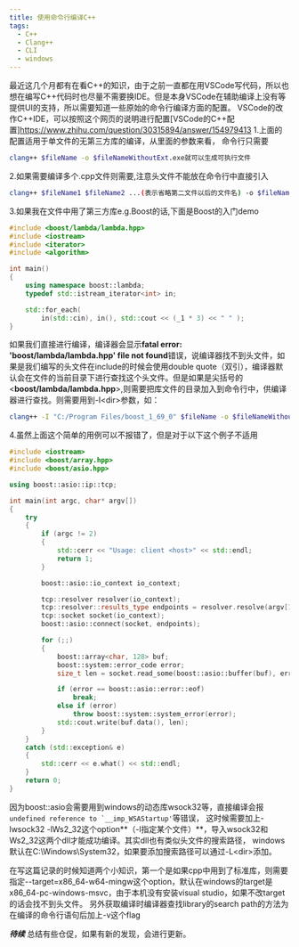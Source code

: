 ```yaml
---
title: 使用命令行编译C++
tags:
  - C++
  - Clang++
  - CLI
  - windows
---
```

最近这几个月都有在看C++的知识，由于之前一直都在用VSCode写代码，所以也想在编写C++代码时也尽量不需要换IDE。但是本身VSCode在辅助编译上没有等提供UI的支持，所以需要知道一些原始的命令行编译方面的配置。
VSCode的改作C++IDE，可以按照这个网页的说明进行配置[VSCode的C++配置]https://www.zhihu.com/question/30315894/answer/154979413
1.上面的配置适用于单文件的无第三方库的编译，从里面的参数来看， 命令行只需要
```bash
clang++ $fileName -o $fileNameWithoutExt.exe就可以生成可执行文件
```
2.如果需要编译多个.cpp文件则需要,注意头文件不能放在命令行中直接引入
```bash
clang++ $fileName1 $fileName2 ...(表示省略第二文件以后的文件名) -o $fileNameWithoutExt.exe
```
3.如果我在文件中用了第三方库e.g.Boost的话,下面是Boost的入门demo
```cpp
#include <boost/lambda/lambda.hpp>
#include <iostream>
#include <iterator>
#include <algorithm>

int main()
{
    using namespace boost::lambda;
    typedef std::istream_iterator<int> in;

    std::for_each(
        in(std::cin), in(), std::cout << (_1 * 3) << " " );
}
```
如果我们直接进行编译，编译器会显示**fatal error: 'boost/lambda/lambda.hpp' file not found**错误，说编译器找不到头文件，如果是我们编写的头文件在include的时候会使用double quote（双引），编译器默认会在文件的当前目录下进行查找这个头文件。但是如果是尖括号的&lt;**boost/lambda/lambda.hpp**&gt;,则需要把库文件的目录加入到命令行中，供编译器进行查找。则需要用到-I&lt;dir&gt;参数，如：
```bash
clang++ -I "C:/Program Files/boost_1_69_0" $fileName -o $fileNameWithoutExt.exe
```
4.虽然上面这个简单的用例可以不报错了，但是对于以下这个例子不适用
```cpp
#include <iostream>
#include <boost/array.hpp>
#include <boost/asio.hpp>

using boost::asio::ip::tcp;

int main(int argc, char* argv[])
{
    try
    {
        if (argc != 2)
        {
            std::cerr << "Usage: client <host>" << std::endl;
            return 1;
        }

        boost::asio::io_context io_context;

        tcp::resolver resolver(io_context);
        tcp::resolver::results_type endpoints = resolver.resolve(argv[1], "daytime");
        tcp::socket socket(io_context);
        boost::asio::connect(socket, endpoints);

        for (;;)
        {
            boost::array<char, 128> buf;
            boost::system::error_code error;
            size_t len = socket.read_some(boost::asio::buffer(buf), error);

            if (error == boost::asio::error::eof)
                break;
            else if (error)
                throw boost::system::system_error(error);
            std::cout.write(buf.data(), len);
        }
    }
    catch (std::exception& e)
    {
        std::cerr << e.what() << std::endl;
    }
    return 0;
}
```
因为boost::asio会需要用到windows的动态库wsock32等，直接编译会报```undefined reference to `__imp_WSAStartup'```等错误，
这时候需要加上-lwsock32 -lWs2_32这个option**（-l指定某个文件）**，导入wsock32和Ws2_32这两个dll才能成功编译。其实dll也有类似头文件的搜索路径，
windows默认在C:\Windows\System32，如果要添加搜索路径可以通过-L&lt;dir&gt;添加。

在写这篇记录的时候知道两个小知识，第一个是如果cpp中用到了标准库，则需要指定--target=x86_64-w64-mingw这个option，默认在windows的target是x86_64-pc-windows-msvc，由于本机没有安装visual studio，如果不改target的话会找不到头文件。
另外获取编译时编译器查找library的search path的方法为在编译的命令行语句后加上-v这个flag

***待续***
总结有些仓促，如果有新的发现，会进行更新。